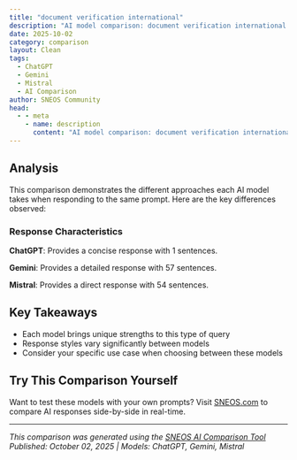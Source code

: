 ```yaml
---
title: "document verification international"
description: "AI model comparison: document verification international..."
date: 2025-10-02
category: comparison
layout: Clean
tags:
  - ChatGPT
  - Gemini
  - Mistral
  - AI Comparison
author: SNEOS Community
head:
  - - meta
    - name: description
      content: "AI model comparison: document verification international..."
---
```


<ChatComparison
  title="document verification international"
  prompt="document verification international"
  :responses='{
    "ChatGPT": "Document verification is a critical process used by various organizations, including businesses, educational institutions, governments, and immigration authorities, to confirm the authenticity and accuracy of documents presented to them. In an international context, this process can become more complex due to different document standards, regulations, and verification methods used across borders.\n\n### Key Aspects of International Document Verification\n\n1. **Types of Documents Verified**:\n    - **Identity Documents**: Passports, national ID cards, driver&#39;s licenses.\n    - **Educational Credentials**: Diplomas, transcripts, degrees.\n    - **Employment Records**: Letters of employment, pay slips.\n    - **Financial Documents**: Bank statements, tax records.\n    - **Legal Documents**: Birth certificates, marriage licenses, court orders.\n\n2. **Verification Methods**:\n    - **Manual Verification**: Involves checking the documents against known standards or contacting the issuing authority directly.\n    - **Automated Verification Systems**: Use software and algorithms to validate documents quickly, checking for signs of forgery or tampering.\n    - **Third-Party Verification Services**: Organizations such as credential evaluation services can provide independent verification of educational and professional qualifications.\n\n3. **Challenges**:\n    - **Different Standards**: Each country may have its own requirements for official documents, leading to complications in recognition and verification.\n    - **Language Barriers**: Documents in different languages may require translation and certified verification.\n    - **Document Fraud**: The increasing sophistication of forgery means that organizations need to employ advanced techniques to detect falsified documents.\n\n4. **Regulatory Compliance**: \n    - Organizations often need to comply with local and international regulations regarding data privacy and protection (such as GDPR in Europe).\n    - Know Your Customer (KYC) and Anti-Money Laundering (AML) regulations require thorough verification processes in financial institutions.\n\n5. **Best Practices**:\n    - **Use Multiple Verification Methods**: Combining manual and automated checks can enhance accuracy.\n    - **Establish Clear Protocols**: Develop standardized procedures for verifying documents.\n    - **Training Personnel**: Ensure that staff is trained in recognizing legitimate documents and understanding the verification process.\n    - **Maintain Up-to-Date Resources**: Utilize current databases and resources for document verification, including international standards and issuing authority information.\n\n6. **Technology in Document Verification**:\n    - **Optical Character Recognition (OCR)**: Converts different types of documents into editable and searchable data.\n    - **Blockchain Technology**: Some organizations are exploring the use of blockchain for secure document verification.\n    - **Machine Learning and AI**: These technologies can improve the detection of anomalies and help verify documents more efficiently.\n\n### Conclusion\nEffective international document verification is essential for ensuring the legitimacy of transactions, compliance with legal standards, and safeguarding against fraud. Organizations should invest in robust verification processes and stay informed about international document standards and verification technologies.",
    "Gemini": "International document verification is a complex process that involves confirming the authenticity and accuracy of documents used across international borders. This is crucial for various purposes, including:\n\n*   **Immigration:** Ensuring the validity of passports, visas, and other immigration-related documents.\n*   **Employment:** Verifying educational qualifications, professional licenses, and work experience from other countries.\n*   **Education:** Confirming academic credentials for international students or those seeking to study abroad.\n*   **Business:** Authenticating contracts, financial statements, and other business documents for international transactions.\n*   **Legal Proceedings:** Validating birth certificates, marriage certificates, and other legal documents for international court cases.\n\nHere\u0027s a breakdown of key aspects:\n\n**1. Types of Documents Verified:**\n\n*   Passports\n*   Visas\n*   Birth Certificates\n*   Marriage Certificates\n*   Divorce Decrees\n*   Educational Diplomas and Transcripts\n*   Professional Licenses and Certifications\n*   Employment Records\n*   Financial Statements\n*   Contracts\n*   Company Registration Documents\n*   Powers of Attorney\n*   Affidavits\n\n**2. Verification Methods:**\n\n*   **Direct Contact with Issuing Authority:** This is often the most reliable method, involving contacting the institution, government agency, or organization that issued the document to confirm its authenticity.\n*   **Online Databases and Registries:** Many countries and institutions maintain online databases where documents can be verified.\n*   **Third-Party Verification Services:** Specialized companies offer document verification services, using various methods to confirm authenticity. They often have expertise in specific regions or document types.\n*   **Notarization and Legalization:**\n    *   **Notarization:** A notary public verifies the identity of the person signing the document and witnesses the signature.  This doesn\u0027t verify the document\u0027s content, just the signature.\n    *   **Legalization (Authentication):**  This process confirms the authenticity of the notary public\u0027s signature and seal. This is usually done by a government agency (e.g., the Secretary of State in the U.S.).\n    *   **Apostille:**  A simplified form of legalization used between countries that are parties to the Hague Convention.  An apostille certifies the authenticity of the signature, the capacity in which the person signing the document has acted, and the identity of the seal or stamp which it bears.\n*   **Background Checks:** For employment purposes, background checks may include verifying educational credentials, employment history, and criminal records in other countries.\n*   **Translation Verification:** If a document is translated, the accuracy of the translation may also need to be verified.\n\n**3. Challenges in International Document Verification:**\n\n*   **Language Barriers:**  Documents may be in a language that the verifier does not understand, requiring translation services.\n*   **Varying Legal and Administrative Systems:**  Different countries have different rules and procedures for issuing and verifying documents.\n*   **Document Security and Fraud:**  Counterfeit documents are a significant problem, making verification more challenging.  Advanced technologies are sometimes used to create forgeries.\n*   **Accessibility of Records:**  Some countries or institutions may have limited access to records or may not respond to verification requests.\n*   **Data Privacy Regulations:**  Verification processes must comply with data privacy laws in both the country where the document was issued and the country where it is being verified.\n*   **Cost and Time:** International document verification can be expensive and time-consuming, especially if direct contact with the issuing authority is required.\n\n**4.  Key Players Involved:**\n\n*   **Individuals:** Presenting documents for verification.\n*   **Organizations:** Requiring document verification (e.g., employers, educational institutions, government agencies).\n*   **Issuing Authorities:** Government agencies, educational institutions, professional organizations that issue the documents.\n*   **Notaries Public:** Authenticating signatures.\n*   **Verification Services:** Companies specializing in document verification.\n*   **Translation Services:** Translating documents.\n*   **Embassies and Consulates:**  May provide limited verification services or assist with obtaining information from other countries.\n\n**5.  Choosing a Verification Service:**\n\nIf you decide to use a third-party verification service, consider the following:\n\n*   **Reputation and Experience:**  Choose a reputable company with experience in verifying documents from the specific country or region.\n*   **Accreditation and Certifications:**  Look for services that are accredited or certified by relevant organizations.\n*   **Security Measures:**  Ensure that the service has adequate security measures to protect sensitive data.\n*   **Cost and Turnaround Time:**  Compare prices and turnaround times from different providers.\n*   **Methods of Verification:**  Understand the methods that the service uses to verify documents.\n*   **Customer Support:**  Ensure that the service provides good customer support.\n\n**6. Tools and Technologies:**\n\n*   **AI-powered document analysis:**  Used to detect fraud and anomalies in documents.\n*   **Blockchain technology:**  Can be used to create tamper-proof digital credentials.\n*   **Secure online portals:**  For submitting and tracking verification requests.\n\n**In summary, international document verification is a complex process requiring careful attention to detail and knowledge of international laws and regulations. The best approach depends on the specific document, the country of origin, and the purpose of the verification.** Always prioritize direct verification from the issuing institution when possible, and consider using reputable verification services when direct contact is not feasible. Remember to factor in potential language barriers, legal complexities, and security concerns.\n",
    "Mistral": "Document verification at an international level involves confirming the authenticity and validity of documents issued in one country for use in another. This process is crucial for various purposes, such as education, employment, immigration, and legal matters. Here are some key aspects and steps involved in international document verification:\n\n### Key Aspects of International Document Verification\n\n1. **Types of Documents**:\n   - **Educational Documents**: Degrees, diplomas, transcripts, certificates.\n   - **Identity Documents**: Passports, national IDs, birth certificates.\n   - **Legal Documents**: Marriage certificates, divorce decrees, court orders.\n   - **Employment Documents**: Work permits, employment contracts, reference letters.\n\n2. **Verification Methods**:\n   - **Direct Verification**: Contacting the issuing authority directly to confirm the document\u0027s authenticity.\n   - **Third-Party Services**: Using specialized agencies or services that verify documents on behalf of the applicant.\n   - **Digital Verification**: Utilizing digital platforms and databases to verify documents electronically.\n\n3. **Legalization and Apostille**:\n   - **Apostille**: A certification that authenticates the seals and signatures of officials on public documents. It is recognized by countries that are part of the Hague Apostille Convention.\n   - **Legalization**: A process where documents are authenticated by the foreign ministry of the issuing country and then by the embassy or consulate of the receiving country.\n\n### Steps Involved in International Document Verification\n\n1. **Gathering Documents**:\n   - Collect all necessary documents that need to be verified.\n   - Ensure that the documents are complete and in good condition.\n\n2. **Translation (if necessary)**:\n   - If the documents are not in the language of the receiving country, they may need to be translated by a certified translator.\n\n3. **Notarization**:\n   - Have the documents notarized by a local notary public to confirm their authenticity.\n\n4. **Apostille or Legalization**:\n   - For countries that are part of the Hague Apostille Convention, obtain an apostille from the relevant authority.\n   - For countries not part of the convention, follow the legalization process through the foreign ministry and the embassy or consulate of the receiving country.\n\n5. **Verification by Issuing Authority**:\n   - Contact the issuing authority (e.g., university, government office) to confirm the authenticity of the document.\n   - Obtain a verification letter or certificate if possible.\n\n6. **Third-Party Verification Services**:\n   - Use reputable third-party services that specialize in document verification. These services often have established relationships with issuing authorities and can expedite the process.\n\n7. **Submission to Receiving Authority**:\n   - Submit the verified documents to the receiving authority (e.g., university, employer, immigration office) along with any required translations and apostilles or legalizations.\n\n### Common Challenges\n\n1. **Language Barriers**:\n   - Documents in different languages may require certified translations, which can be time-consuming and costly.\n\n2. **Different Legal Systems**:\n   - Legal and administrative procedures vary widely between countries, which can complicate the verification process.\n\n3. **Time and Cost**:\n   - The process can be lengthy and expensive, especially if multiple documents need to be verified.\n\n4. **Fraud and Forgery**:\n   - Ensuring the authenticity of documents can be challenging, especially in countries with high levels of document fraud.\n\n### Best Practices\n\n1. **Start Early**:\n   - Begin the verification process well in advance to allow for any delays or complications.\n\n2. **Use Reputable Services**:\n   - Choose reputable third-party verification services to ensure accuracy and reliability.\n\n3. **Keep Records**:\n   - Maintain detailed records of all communications and documents related to the verification process.\n\n4. **Follow Guidelines**:\n   - Adhere to the specific guidelines and requirements of the receiving authority to avoid any issues.\n\nBy following these steps and best practices, you can navigate the complexities of international document verification more effectively."
  }'
  published-date="09:52"
/>

## Analysis

This comparison demonstrates the different approaches each AI model takes when responding to the same prompt. Here are the key differences observed:

### Response Characteristics

**ChatGPT**: Provides a concise response with 1 sentences. 

**Gemini**: Provides a detailed response with 57 sentences. 

**Mistral**: Provides a direct response with 54 sentences. 

## Key Takeaways

- Each model brings unique strengths to this type of query
- Response styles vary significantly between models
- Consider your specific use case when choosing between these models

## Try This Comparison Yourself

Want to test these models with your own prompts? Visit [SNEOS.com](https://sneos.com) to compare AI responses side-by-side in real-time.

---

*This comparison was generated using the [SNEOS AI Comparison Tool](https://sneos.com)*
*Published: October 02, 2025 | Models: ChatGPT, Gemini, Mistral*
